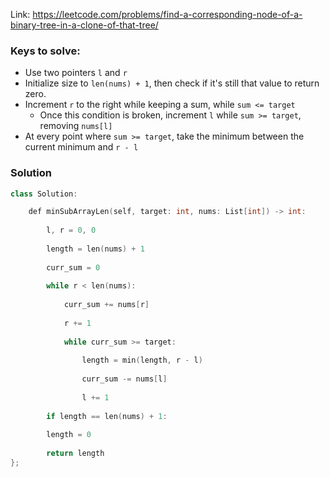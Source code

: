 Link: https://leetcode.com/problems/find-a-corresponding-node-of-a-binary-tree-in-a-clone-of-that-tree/

### Keys to solve:
- Use two pointers `l` and `r`
- Initialize size to `len(nums) + 1`, then check if it's still that value to return zero.
- Increment `r` to the right while keeping a sum, while `sum <= target`
	- Once this condition is broken, increment `l` while `sum >= target`, removing `nums[l]`
- At every point where `sum >= target`, take the minimum between the current minimum and `r - l`

### Solution

```c++
class Solution:

	def minSubArrayLen(self, target: int, nums: List[int]) -> int:
	
		l, r = 0, 0
		
		length = len(nums) + 1
		
		curr_sum = 0
		
		while r < len(nums):
		
			curr_sum += nums[r]
			
			r += 1
			
			while curr_sum >= target:
			
				length = min(length, r - l)
				
				curr_sum -= nums[l]
				
				l += 1
		
		if length == len(nums) + 1:
		
		length = 0
		
		return length
};
```